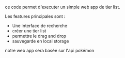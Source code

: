 ce code permet d'executer un simple web app de tier list.

Les features principales sont :

- Une interface de recherche
- créer une tier list
- permettre le drag and drop
- sauvegarde en local storage

notre web app sera basée sur l'api pokémon
